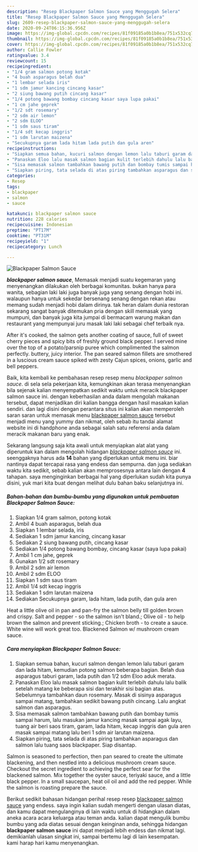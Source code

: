 ```yaml
---
description: "Resep Blackpaper Salmon Sauce yang Menggugah Selera"
title: "Resep Blackpaper Salmon Sauce yang Menggugah Selera"
slug: 2609-resep-blackpaper-salmon-sauce-yang-menggugah-selera
date: 2020-09-24T06:15:36.956Z
image: https://img-global.cpcdn.com/recipes/81f09185a0b1b8ea/751x532cq70/blackpaper-salmon-sauce-foto-resep-utama.jpg
thumbnail: https://img-global.cpcdn.com/recipes/81f09185a0b1b8ea/751x532cq70/blackpaper-salmon-sauce-foto-resep-utama.jpg
cover: https://img-global.cpcdn.com/recipes/81f09185a0b1b8ea/751x532cq70/blackpaper-salmon-sauce-foto-resep-utama.jpg
author: Callie Fowler
ratingvalue: 3.4
reviewcount: 15
recipeingredient:
- "1/4 gram salmon potong kotak"
- "4 buah asparagus belah dua"
- "1 lembar selada iris"
- "1 sdm jamur kancing cincang kasar"
- "2 siung bawang putih cincang kasar"
- "1/4 potong bawang bombay cincang kasar saya lupa pakai"
- "1 cm jahe geprek"
- "1/2 sdt rosemary"
- "2 sdm air lemon"
- "2 sdm ELOO"
- "1 sdm saus tiram"
- "1/4 sdt kecap inggris"
- "1 sdm larutan maizena"
- "Secukupnya garam lada hitam lada putih dan gula aren"
recipeinstructions:
- "Siapkan semua bahan, kucuri salmon dengan lemon lalu taburi garam dan lada hitam, kemudian potong salmon beberapa bagian. Belah dua asparagus taburi garam, lada putih dan 1/2 sdm Eloo aduk merata."
- "Panaskan Eloo lalu masak salmon bagian kulit terlebih dahulu lalu balik setelah matang ke beberapa sisi dan terakhir sisi bagian atas. Sebelumnya tambahkan daun rosemary. Masak di sisinya asparagus sampai matang, tambahkan sedikit bawang putih cincang. Lalu angkat salmon dan asparagus."
- "Sisa memasak salmon tambahkan bawang putih dan bombay tumis sampai harum, lalu masukan jamur kancing masak sampai agak layu, tuang air beri saos tiram, garam, lada hitam, kecap inggris dan gula aren masak sampai matang lalu beri 1 sdm air larutan maizena."
- "Siapkan piring, tata selada di atas piring tambahkan asparagus dan salmon lalu tuang saos blackpaper. Siap disantap."
categories:
- Resep
tags:
- blackpaper
- salmon
- sauce

katakunci: blackpaper salmon sauce 
nutrition: 228 calories
recipecuisine: Indonesian
preptime: "PT17M"
cooktime: "PT31M"
recipeyield: "1"
recipecategory: Lunch

---
```



![Blackpaper Salmon Sauce](https://img-global.cpcdn.com/recipes/81f09185a0b1b8ea/751x532cq70/blackpaper-salmon-sauce-foto-resep-utama.jpg)

<b><i>blackpaper salmon sauce</i></b>, Memasak menjadi suatu kegemaran yang menyenangkan dilakukan oleh berbagai komunitas. bukan hanya para wanita, sebagian laki laki juga banyak juga yang senang dengan hobi ini. walaupun hanya untuk sekedar bersenang senang dengan rekan atau memang sudah menjadi hobi dalam dirinya. tak heran dalam dunia restoran sekarang sangat banyak ditemukan pria dengan skill memasak yang mumpuni, dan banyak juga kita jumpai di bermacam warung makan dan restaurant yang mempunyai juru masak laki laki sebagai chef terbaik nya.

After it&#39;s cooked, the salmon gets another coating of sauce, full of sweet cherry pieces and spicy bits of freshly ground black pepper. I served mine over the top of a potato/parsnip puree which complimented the salmon perfectly. buttery, juicy interior. The pan seared salmon fillets are smothered in a luscious cream sauce spiked with zesty Cajun spices, onions, garlic and bell peppers.

Baik, kita kembali ke pembahasan resep resep menu <i>blackpaper salmon sauce</i>. di sela sela pekerjaan kita, kemungkinan akan terasa menyenangkan bila sejenak kalian menyempatkan sedikit waktu untuk meracik blackpaper salmon sauce ini. dengan keberhasilan anda dalam mengolah makanan tersebut, dapat menjadikan diri kalian bangga dengan hasil masakan kalian sendiri. dan lagi disini dengan perantara situs ini kalian akan memperoleh saran saran untuk memasak menu <u>blackpaper salmon sauce</u> tersebut menjadi menu yang yummy dan nikmat, oleh sebab itu tandai alamat website ini di handphone anda sebagai salah satu referensi anda dalam meracik makanan baru yang enak.


Sekarang langsung saja kita awali untuk menyiapkan alat alat yang diperuntuk kan dalam mengolah hidangan <u><i>blackpaper salmon sauce</i></u> ini. seenggaknya harus ada <b>14</b> bahan yang diperlukan untuk menu ini. biar nantinya dapat tercapai rasa yang endess dan sempurna. dan juga sediakan waktu kita sedikit, sebab kalian akan memprosesnya antara lain dengan <b>4</b> tahapan. saya menginginkan berbagai hal yang diperlukan sudah kita punya disini, yuk mari kita buat dengan melihat dulu bahan baku selanjutnya ini.

<!--inarticleads1-->

##### Bahan-bahan dan bumbu-bumbu yang digunakan untuk pembuatan Blackpaper Salmon Sauce:

1. Siapkan 1/4 gram salmon, potong kotak
1. Ambil 4 buah asparagus, belah dua
1. Siapkan 1 lembar selada, iris
1. Sediakan 1 sdm jamur kancing, cincang kasar
1. Sediakan 2 siung bawang putih, cincang kasar
1. Sediakan 1/4 potong bawang bombay, cincang kasar (saya lupa pakai)
1. Ambil 1 cm jahe, geprek
1. Gunakan 1/2 sdt rosemary
1. Ambil 2 sdm air lemon
1. Ambil 2 sdm ELOO
1. Siapkan 1 sdm saus tiram
1. Ambil 1/4 sdt kecap inggris
1. Sediakan 1 sdm larutan maizena
1. Sediakan Secukupnya garam, lada hitam, lada putih, dan gula aren


Heat a little olive oil in pan and pan-fry the salmon belly till golden brown and crispy. Salt and pepper - so the salmon isn&#39;t bland.; Olive oil - to help brown the salmon and prevent sticking.; Chicken broth - to create a sauce. White wine will work great too. Blackened Salmon w/ mushroom cream sauce. 

<!--inarticleads2-->

##### Cara menyiapkan Blackpaper Salmon Sauce:

1. Siapkan semua bahan, kucuri salmon dengan lemon lalu taburi garam dan lada hitam, kemudian potong salmon beberapa bagian. Belah dua asparagus taburi garam, lada putih dan 1/2 sdm Eloo aduk merata.
1. Panaskan Eloo lalu masak salmon bagian kulit terlebih dahulu lalu balik setelah matang ke beberapa sisi dan terakhir sisi bagian atas. Sebelumnya tambahkan daun rosemary. Masak di sisinya asparagus sampai matang, tambahkan sedikit bawang putih cincang. Lalu angkat salmon dan asparagus.
1. Sisa memasak salmon tambahkan bawang putih dan bombay tumis sampai harum, lalu masukan jamur kancing masak sampai agak layu, tuang air beri saos tiram, garam, lada hitam, kecap inggris dan gula aren masak sampai matang lalu beri 1 sdm air larutan maizena.
1. Siapkan piring, tata selada di atas piring tambahkan asparagus dan salmon lalu tuang saos blackpaper. Siap disantap.


Salmon is seasoned to perfection, then pan seared to create the ultimate blackening, and then nestled into a delicious mushroom cream sauce. Checkout the secret ingredient to achieving the perfect sear for the blackened salmon. Mix together the oyster sauce, teriyaki sauce, and a little black pepper. In a small saucepan, heat oil oil and add the red pepper. While the salmon is roasting prepare the sauce. 

Berikut sedikit bahasan hidangan perihal resep resep <u>blackpaper salmon sauce</u> yang endess. saya ingin kalian sudah mengerti dengan ulasan diatas, dan kamu dapat mengulanginya di lain waktu untuk di hidangkan dalam aneka acara acara keluarga atau teman anda. kalian dapat mengulik bumbu bumbu yang ada diatas sesuai dengan keinginan anda, sehingga hidangan <b>blackpaper salmon sauce</b> ini dapat menjadi lebih endess dan nikmat lagi. demikianlah ulasan singkat ini, sampai bertemu lagi di lain kesempatan. kami harap hari kamu menyenangkan.
